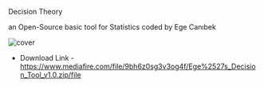 Decision Theory

an Open-Source basic tool for Statistics coded by Ege Canıbek

![cover](https://user-images.githubusercontent.com/53268284/201501689-e9dcdf9e-23fc-413c-b070-ea8d3d812d49.png)

- Download Link -
https://www.mediafire.com/file/9bh6z0sg3v3og4f/Ege%2527s_Decision_Tool_v1.0.zip/file
